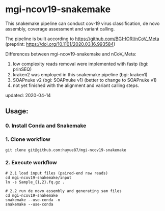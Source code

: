 # mgi-ncov19-snakemake

This snakemake pipeline can conduct cov-19 virus classification, de novo assembly, coverage assessment and variant calling.

The pipeline is built according to https://github.com/BGI-IORI/nCoV_Meta (preprint: https://doi.org/10.1101/2020.03.16.993584)

Differences between mgi-ncov19-snakemake and nCoV_Meta: 
  1) low complexity reads removal were implemented with fastp (bgi: prinSEQ)
  2) kraken2 was employed in this snakemake pipeline (bgi: kraken1)  
  3) SOAPnuke v2 (bgi: SOAPnuke v1) (better to change to SOAPnuke v1)
  4) not yet finished with the alignment and variant calling steps.
  
  updated: 2020-04-14
  
## Usage:
### 0. Install Conda and Snakemake 


### 1. Clone workflow
    git clone git@github.com:huyue87/mgi-ncov19-snakemake

### 2. Execute workflow
    # 2.1 load input files (paired-end raw reads)
    cd mgi-ncov19-snakemake/input
    ln -s Sample_{1,2}.fq.gz . 
    
    # 2.2 run de novo assembly and generating sam files
    cd mgi-ncov19-snakemake
    snakemake --use-conda -n 
    snakemake --use-conda 
    
    
